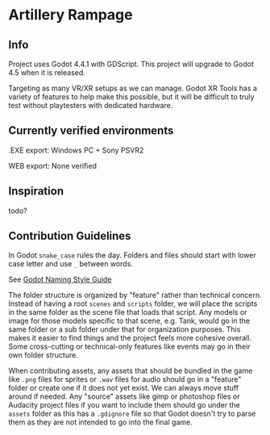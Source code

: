 # Artillery Rampage

## Info

Project uses Godot 4.4.1 with GDScript. This project will upgrade to Godot 4.5 when it is released.

Targeting as many VR/XR setups as we can manage. Godot XR Tools has a variety of features to help make this possible, but it will be difficult to truly test without playtesters with dedicated hardware.

## Currently verified environments

.EXE export:
Windows PC + Sony PSVR2

WEB export:
None verified

## Inspiration

todo?

## Contribution Guidelines

In Godot `snake_case` rules the day.  Folders and files should start with lower case letter and use `_` between words.

See [Godot Naming Style Guide](https://docs.godotengine.org/en/stable/tutorials/best_practices/project_organization.html#importing)

The folder structure is organized by "feature" rather than technical concern.  Instead of having a root `scenes` and `scripts` folder, we will place the scripts in the same folder as the scene file that loads that script. Any models or image for those models specific to that scene, e.g. Tank, would go in the same folder or a sub folder under that for organization purposes.  This makes it easier to find things and the project feels more cohesive overall.  Some cross-cutting or technical-only features like events may go in their own folder structure.

When contributing assets, any assets that should be bundled in the game like `.png` files for sprites or `.wav` files for audio should go in a "feature" folder or create one if it does not yet exist.  We can always move stuff around if needed.  Any "source" assets like gimp or photoshop files or Audacity project files if you want to include them should go under the `assets` folder as this has a `.gdignore` file so that Godot doesn't try to parse them as they are not intended to go into the final game.
